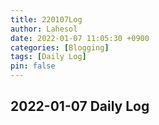 ```yaml
---
title: 220107Log
author: Lahesol
date: 2022-01-07 11:05:30 +0900
categories: [Blogging]
tags: [Daily Log]
pin: false
---
```


## 2022-01-07 Daily Log

